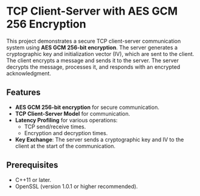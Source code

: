 # TCP Client-Server with AES GCM 256 Encryption

This project demonstrates a secure TCP client-server communication system using **AES GCM 256-bit encryption**. The server generates a cryptographic key and initialization vector (IV), which are sent to the client. The client encrypts a message and sends it to the server. The server decrypts the message, processes it, and responds with an encrypted acknowledgment.

## Features

- **AES GCM 256-bit encryption** for secure communication.
- **TCP Client-Server Model** for communication.
- **Latency Profiling** for various operations:
  - TCP send/receive times.
  - Encryption and decryption times.
- **Key Exchange**: The server sends a cryptographic key and IV to the client at the start of the communication.

## Prerequisites

- C++11 or later.
- OpenSSL (version 1.0.1 or higher recommended).

